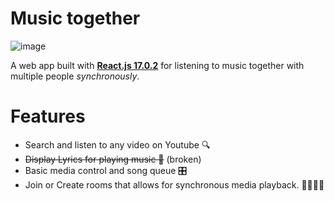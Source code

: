 # Music together

![image](https://github.com/MaxxonTan/music-together/assets/59834451/b4c7fec5-4d4e-492e-b934-af24476d6b4d)

A web app built with [**React.js 17.0.2**](https://legacy.reactjs.org/blog/2020/10/20/react-v17.html) for listening to music together with multiple people _synchronously_. 

# Features

- Search and listen to any video on Youtube 🔍
- ~~Display Lyrics for playing music 🎼~~ (broken)
- Basic media control and song queue 🎛️
- Join or Create rooms that allows for synchronous media playback. 👨‍👩‍👧‍👦


